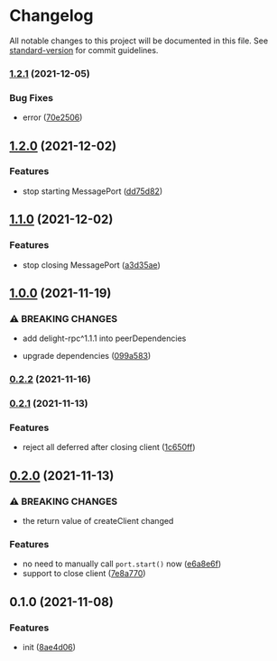 # Changelog

All notable changes to this project will be documented in this file. See [standard-version](https://github.com/conventional-changelog/standard-version) for commit guidelines.

### [1.2.1](https://github.com/delight-rpc/browser/compare/v1.2.0...v1.2.1) (2021-12-05)


### Bug Fixes

* error ([70e2506](https://github.com/delight-rpc/browser/commit/70e25069c496e1eecd105b277f828199dea1cf41))

## [1.2.0](https://github.com/delight-rpc/browser/compare/v1.1.0...v1.2.0) (2021-12-02)


### Features

* stop starting MessagePort ([dd75d82](https://github.com/delight-rpc/browser/commit/dd75d8288125dfafcee0b646b889a1c143c844b5))

## [1.1.0](https://github.com/delight-rpc/browser/compare/v1.0.0...v1.1.0) (2021-12-02)


### Features

* stop closing MessagePort ([a3d35ae](https://github.com/delight-rpc/browser/commit/a3d35aea9ab2b11d2a3b5601a72879a54159c9e8))

## [1.0.0](https://github.com/delight-rpc/browser/compare/v0.2.2...v1.0.0) (2021-11-19)


### ⚠ BREAKING CHANGES

* add delight-rpc^1.1.1 into peerDependencies

* upgrade dependencies ([099a583](https://github.com/delight-rpc/browser/commit/099a583131c8dff1a9452e9e86d4964349a81949))

### [0.2.2](https://github.com/delight-rpc/browser/compare/v0.2.1...v0.2.2) (2021-11-16)

### [0.2.1](https://github.com/delight-rpc/browser/compare/v0.2.0...v0.2.1) (2021-11-13)


### Features

* reject all deferred after closing client ([1c650ff](https://github.com/delight-rpc/browser/commit/1c650ff53c8d2baaa8b18f97142ff83579be1efe))

## [0.2.0](https://github.com/delight-rpc/browser/compare/v0.1.0...v0.2.0) (2021-11-13)


### ⚠ BREAKING CHANGES

* the return value of createClient changed

### Features

* no need to manually call `port.start()` now ([e6a8e6f](https://github.com/delight-rpc/browser/commit/e6a8e6f6124fba26f5a44d376b78d62ad47b0708))
* support to close client ([7e8a770](https://github.com/delight-rpc/browser/commit/7e8a7700a691b5b4e4dcc4e0417eedee190fccd3))

## 0.1.0 (2021-11-08)


### Features

* init ([8ae4d06](https://github.com/delight-rpc/browser/commit/8ae4d0648b0ccfbf2720a7d2a6f683b7ae999b27))
